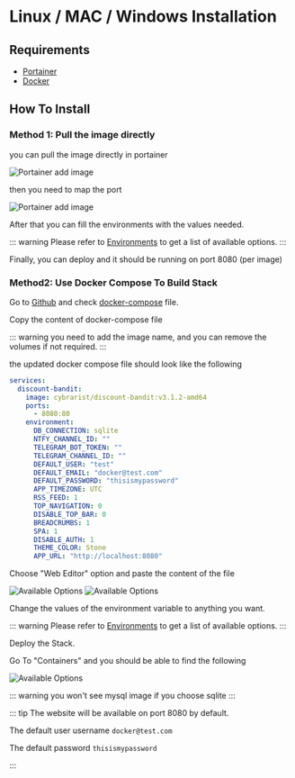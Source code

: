 # Linux / MAC / Windows Installation

## Requirements

- [Portainer](https://hub.docker.com/r/portainer/portainer-ce)
- [Docker](https://www.docker.com/)

## How To Install

### Method 1: Pull the image directly
you can pull the image directly in portainer

![Portainer add image](/public/images/portainer_add.png)

then you need to map the port

![Portainer add image](/public/images/portainer_port.png)

After that you can fill the environments with the values needed.

::: warning
Please refer to [Environments](/environments) to get a list of available options.
:::

Finally, you can deploy and it should be running on port 8080 (per image)

### Method2: Use Docker Compose To Build Stack

Go to [Github](https://github.com/Cybrarist/Discount-Bandit) and check [docker-compose](https://github.com/Cybrarist/Discount-Bandit/blob/master/docker-compose.yaml) file.

Copy the content of docker-compose file

::: warning
you need to add the image name, and you can remove the volumes if not required.
:::

the updated docker compose file should look like the following
```yaml
services:
  discount-bandit:
    image: cybrarist/discount-bandit:v3.1.2-amd64
    ports:
      - 8080:80
    environment:
      DB_CONNECTION: sqlite
      NTFY_CHANNEL_ID: ""
      TELEGRAM_BOT_TOKEN: ""
      TELEGRAM_CHANNEL_ID: ""
      DEFAULT_USER: "test"
      DEFAULT_EMAIL: "docker@test.com"
      DEFAULT_PASSWORD: "thisismypassword"
      APP_TIMEZONE: UTC
      RSS_FEED: 1
      TOP_NAVIGATION: 0
      DISABLE_TOP_BAR: 0
      BREADCRUMBS: 1
      SPA: 1
      DISABLE_AUTH: 1
      THEME_COLOR: Stone
      APP_URL: "http://localhost:8080"

```

Choose "Web Editor" option and paste the content of the file

![Available Options](/public/images/web-editor.png)
![Available Options](/public/images/web-editor.png)

Change the values of the environment variable to anything you want.

::: warning
Please refer to [Environments](/environments) to get a list of available options.
:::

Deploy the Stack.

Go To "Containers" and you should be able to find the following

![Available Options](/public/images/containers.png)

::: warning
you won't see mysql image if you choose sqlite
:::

::: tip
The website will be available on port 8080 by default.

The default user username 
```docker@test.com```

The default password 
```thisismypassword```

:::
